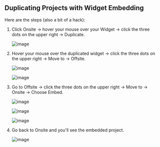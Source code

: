 ## Duplicating Projects with Widget Embedding

Here are the steps (also a bit of a hack):

1. Click Onsite -> hover your mouse over your Widget -> click the three dots on the upper right -> Duplicate.

   ![image](https://github.com/GoTolstoy/tolstoy-toly-kb/assets/159800692/fbbe1aa1-2f53-4376-8ac1-f665c85ba879)

2. Hover your mouse over the duplicated widget -> click the three dots on the upper right -> Move to -> Offsite.

   ![image](https://github.com/GoTolstoy/tolstoy-toly-kb/assets/159800692/61639425-307c-48f0-99b1-ba983d1d4d95)

   ![image](https://github.com/GoTolstoy/tolstoy-toly-kb/assets/159800692/898f0213-0f0f-4622-8889-21975262a95a)

3. Go to Offsite -> click the three dots on the upper right -> Move to -> Onsite -> Choose Embed.

   ![image](https://github.com/GoTolstoy/tolstoy-toly-kb/assets/159800692/48a80332-2975-4912-891b-720b487e425f)

   ![image](https://github.com/GoTolstoy/tolstoy-toly-kb/assets/159800692/e4fb1744-ab88-426f-b9ca-3fc955c76ddc)

   ![image](https://github.com/GoTolstoy/tolstoy-toly-kb/assets/159800692/5129bf06-62cf-4cdf-8fbd-ef7a4096db00)

4. Go back to Onsite and you'll see the embedded project.

   ![image](https://github.com/GoTolstoy/tolstoy-toly-kb/assets/159800692/c8d55553-f61d-4f9c-b443-73b8347e12b4)